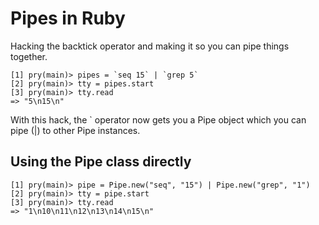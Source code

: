 # Pipes in Ruby

Hacking the backtick operator and making it so you can pipe things together.

    [1] pry(main)> pipes = `seq 15` | `grep 5`
    [2] pry(main)> tty = pipes.start
    [3] pry(main)> tty.read
    => "5\n15\n"

With this hack, the ` operator now gets you a Pipe object which you can pipe
(|) to other Pipe instances.

## Using the Pipe class directly

    [1] pry(main)> pipe = Pipe.new("seq", "15") | Pipe.new("grep", "1")
    [2] pry(main)> tty = pipe.start
    [3] pry(main)> tty.read
    => "1\n10\n11\n12\n13\n14\n15\n"

